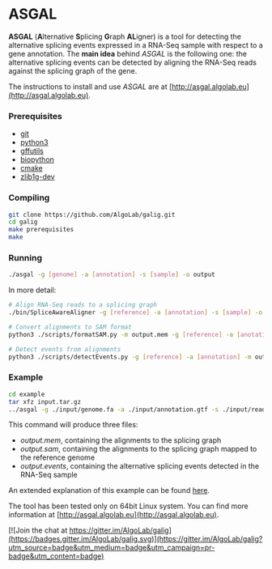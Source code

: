 # ASGAL

**ASGAL** (**A**lternative **S**plicing **G**raph **AL**igner) is a
tool for detecting the alternative splicing events expressed in a
RNA-Seq sample with respect to a gene annotation. The **main idea**
behind _ASGAL_ is the following one: the alternative splicing events can
be detected by aligning the RNA-Seq reads against the splicing graph
of the gene.

The instructions to install and use _ASGAL_ are at
[http://asgal.algolab.eu](http://asgal.algolab.eu).


### Prerequisites
  * [git](https://git-scm.com/)
  * [python3](https://www.python.org)
  * [gffutils](http://daler.github.io/gffutils/)
  * [biopython](http://biopython.org)
  * [cmake](https://cmake.org)
  * [zlib1g-dev](http://zlib.net/)

### Compiling
```bash
git clone https://github.com/AlgoLab/galig.git
cd galig
make prerequisites
make
```

### Running
```bash
./asgal -g [genome] -a [annotation] -s [sample] -o output
```

In more detail:
```bash
# Align RNA-Seq reads to a splicing graph
./bin/SpliceAwareAligner -g [reference] -a [annotation] -s [sample] -o output.mem

# Convert alignments to SAM format
python3 ./scripts/formatSAM.py -m output.mem -g [reference] -a [anotation] -o output.sam

# Detect events from alignments
python3 ./scripts/detectEvents.py -g [reference] -a [annotation] -m output.mem -o output.events.csv
```

### Example
```bash
cd example
tar xfz input.tar.gz
../asgal -g ./input/genome.fa -a ./input/annotation.gtf -s ./input/reads.fasta -o output
```

This command will produce three files:
  * _output.mem_, containing the alignments to the splicing graph
  * _output.sam_, containing the alignments to the splicing graph mapped to the reference genome
  * _output.events_, containing the alternative splicing events detected in the RNA-Seq sample

An extended explanation of this example can be found <a href="http://asgal.algolab.eu/documentation#example" target="_blank">here</a>.


The tool has been tested only on 64bit Linux system. You can find more information at [http://asgal.algolab.eu](http://asgal.algolab.eu).

[![Join the chat at https://gitter.im/AlgoLab/galig](https://badges.gitter.im/AlgoLab/galig.svg)](https://gitter.im/AlgoLab/galig?utm_source=badge&utm_medium=badge&utm_campaign=pr-badge&utm_content=badge)

